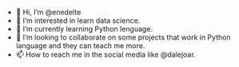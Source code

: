 - 👋 Hi, I’m @enedelte
- 👀 I’m interested in learn data science. 
- 🌱 I’m currently learning Python lenguage. 
- 💞️ I’m looking to collaborate on some projects that work in Python language and they can teach me more. 
- 📫 How to reach me in the social media like @dalejoar.

<!---
enedelte/enedelte is a ✨ special ✨ repository because its `README.md` (this file) appears on your GitHub profile.
You can click the Preview link to take a look at your changes.
--->
